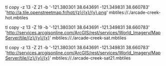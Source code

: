 tl copy -z 13 -Z 21 -b '-121.380301 38.643691 -121.349831 38.660783' 'http://a.tile.openstreetmap.fr/hot/{z}/{x}/{y}.png' mbtiles://./arcade-creek-hot.mbtiles

tl copy -z 13 -Z 19 -b '-121.380301 38.643691 -121.349831 38.660783' 'http://services.arcgisonline.com/ArcGIS/rest/services/World_Imagery/MapServer/tile/{z}/{y}/{x}' mbtiles://./arcade-creek-sat.mbtiles

tl copy -z 13 -Z 21 -b '-121.380301 38.643691 -121.349831 38.660783' 'http://services.arcgisonline.com/ArcGIS/rest/services/World_Imagery/MapServer/tile/{z}/{y}/{x}' mbtiles://./arcade-creek-sat21.mbtiles